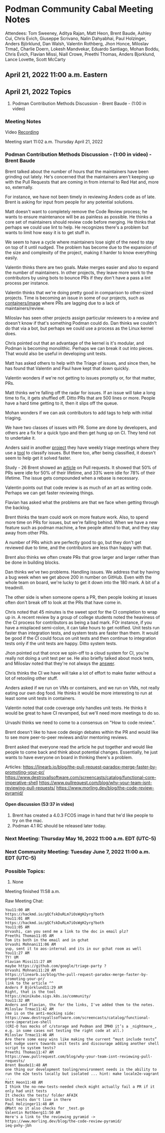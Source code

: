 # Podman Community Cabal Meeting Notes

Attendees: Tom Sweeney, Aditya Rajan, Matt Heon, Brent Baude, Ashley Cui, Chris Evich, Giuseppe Scrivano, Nalin Dahyabhai, Paul Holzinger, Anders Björklund, Dan Walsh, Valentin Rothberg, Jhon Honce, Miloslav Trmač, Charlie Doern, Lokesh Mandvekar, Eduardo Santiago, Mohan Boddu, Chris Evich, Flavian Missi, Niall Crowe, Preethi Thomas, Anders Bjorklund, Lance Lovette, Scott McCarty

## April 21, 2022 11:00 a.m. Eastern

## April 21, 2022 Topics

1. Podman Contribution Methods Discussion - Brent Baude - (1:00 in video)

### Meeting Notes

Video [Recording](https://youtu.be/DP3FAGWn48s)

Meeting start 11:02 a.m. Thursday April 21, 2022

### Podman Contribution Methods Discussion - (1:00 in video) - Brent Baude

Brent talked about the number of hours that the maintainers have been grinding out lately. He's concerned that the maintainers aren't keeping up with the Pull Requests that are coming in from internal to Red Hat and, more so, externally.

For instance, we have not been timely in reviewing Anders code as of late. Brent is asking for input from people for any potential solutions.

Matt doesn't want to completely remove the Code Review process; he wants to ensure maintenance will be as painless as possible. He thinks a core set of maintainers should review code before merging. He thinks that perhaps we could use lint to help. He recognizes there's a problem but wants to limit how easy it is to get stuff in.

We seem to have a cycle where maintainers lose sight of the need to stay on top of it until nudged. The problem has become due to the expansion of the size and complexity of the project, making it harder to know everything easily.

Valentin thinks there are two goals. Make merges easier and also to expand the number of maintainers. In other projects, they leave more work to the contributors by using bots to bounce PRs if they don't have a pass a lint process per instance.

Valentin thinks that we're doing pretty good in comparison to other-sized projects. Time is becoming an issue in some of our projects, such as [containers/image](https://github.com/containers/image) where PRs are lagging due to a lack of maintainers/review.

Miloslav has seen other projects assign particular reviewers to a review and doesn't know if that's something Podman could do. Dan thinks we couldn't do that via a bot, but perhaps we could use a process as the Linux kernel does.

Chris pointed out that an advantage of the kernel is it's modular, and Podman is becoming monolithic. Perhaps we can break it out into pieces. That would also be useful in developing unit tests.

Matt has asked others to help with the Triage of issues, and since then, he has found that Valentin and Paul have kept that down quickly.

Valentin wonders if we're not getting to issues promptly or, for that matter, PRs.

Matt thinks we're falling off the radar for issues. If an issue will take a long time to fix, it gets shuffled off. Ditto PRs that are 500 lines or more. People have a hard time getting to it, then it slips off the queue.

Mohan wonders if we can ask contributors to add tags to help with initial triaging.

We have two classes of issues with PR. Some are done by developers, and others are a fix for a quick typo and then get hung up on CI. They tend not to undertake it.

Anders said in another [project](https://minikube.sigs.k8s.io/community/) they have weekly triage meetings where they use a [tool](https://github.com/google/triage-party) to classify issues. But there too, after being classified, it doesn't seem to help get it solved faster.

Study - 26
Brent showed an [article](https://linearb.io/blog/the-pull-request-paradox-merge-faster-by-promoting-your-pr/) on Pull requests. It showed that 50% of PRs were idle for 50% of their lifetime, and 33% were idle for 78% of their lifetime. The issue gets compounded when a rebase is necessary.

Valentin points out that code review is as much of an art as writing code. Perhaps we can get faster reviewing things.

Flavian has asked what the problems are that we face when getting through the backlog.

Brent thinks the team could work on more feature work. Also, to spend more time on PRs for issues, but we're falling behind. When we have a new feature such as podman machine, a few people attend to that, and they stay away from other PRs.

A number of PRs which are perfectly good to go, but they don't get reviewed due to time, and the contributors are less than happy with that.

Brent also thinks we often create PRs that grow larger and larger rather than be done in building blocks.

Dan thinks we've two problems. Handling issues. We address that by having a bug week when we get above 200 in number on GitHub. Even with the whole team on board, we're lucky to get it down into the 180 mark. A bit of a treadmill.

The other side is when someone opens a PR, then people looking at issues often don't break off to look at the PRs that have come in.

Chris noted that 45 minutes is the sweet spot for the CI completion to wrap up in. A recent review by a group of college students noted the heaviness of the CI process for contributors as being a bad mark. FOr instance, if you have a misplaced semi-colon, it can take hours to get notified. Unit tests run faster than integration tests, and system tests are faster than them. It would be good if the CI could focus on unit tests and then continue to integration tests only if the unit tests are happy. Ditto system tests.

Jhon pointed out that once we spin-off to a cloud system for CI, you're really not doing a unit test per se. He also briefly talked about mock tests, and Miloslav noted that they're not always the [answer](https://www.destroyallsoftware.com/screencasts/catalog/functional-core-imperative-shell).

Chris thinks the CI we have will take a lot of effort to make faster without a lot of retooling other stuff.

Anders asked if we run on VMs or containers, and we run on VMs, not really eating our own dog food. He thinks it would be more interesting to run at least some unit tests in containers.

Valentin noted that code coverage only handles unit tests. He thinks it would be great to have CI revamped, but we'll need more meetings to do so.

Urvashi thinks we need to come to a consensus on "How to code review.".

Brent doesn't like to have code design debates within the PR and would like to see more peer-to-peer reviews and/or mentoring reviews.

Brent asked that everyone read the article he put together and would like people to come back and think about potential changes. Essentially, he just wants to have everyone on board in thinking there's a problem.

Articles:
https://linearb.io/blog/the-pull-request-paradox-merge-faster-by-promoting-your-pr/
https://www.destroyallsoftware.com/screencasts/catalog/functional-core-imperative-shell
https://www.pullrequest.com/blog/why-your-team-isnt-reviewing-pull-requests/
https://www.morling.dev/blog/the-code-review-pyramid/

#### Open discussion (53:37 in video)

1.  Brent has created a 4.0.3 FCOS image in hand that he'd like people to try on the mac.
2.  Podman 4.1 RC should be released later today.

### Next Meeting: Thursday May 16, 2022 11:00 a.m. EDT (UTC-5)

### Next Community Meeting: Tuesday June 7, 2022 11:00 a.m. EDT (UTC-5)

### Possible Topics:

1. None

Meeting finished 11:58 a.m.

Raw Meeting Chat:

```
You11:00 AM
https://hackmd.io/gQCfskDuRLm7iOsWgH2yrg?both
You11:01 AM
https://hackmd.io/gQCfskDuRLm7iOsWgH2yrg?both
You11:05 AM
Urvashi, can you send me a link to the doc in email plz?
Preethi Thomas11:05 AM
Tom its both in the email and in gchat
Urvashi Mohnani11:06 AM
yup, sent it to aos-internal and its in our gchat room as well
You11:27 AM
TY! UM
Flavian Missi11:27 AM
maybe https://github.com/google/triage-party ?
Urvashi Mohnani11:28 AM
https://linearb.io/blog/the-pull-request-paradox-merge-faster-by-promoting-your-pr/
link to the article ^^
Anders F Björklund11:29 AM
Right, that is the tool
https://minikube.sigs.k8s.io/community/
You11:32 AM
Anders and Flavian, thx for the links, I've added them to the notes.
Miloslav Trmac11:42 AM
/me is on the anti-mocking side:
https://www.destroyallsoftware.com/screencasts/catalog/functional-core-imperative-shell
(CRI-O has mocks of c/storage and Podman and IMHO it’s a _nightmare_, e.g. in some cases not testing the right code at all.)
Miloslav Trmac11:46 AM
Are there some easy wins like making the current “must include tests” bot nudge users towards unit tests and discourage adding another shell script to system tests?
Preethi Thomas11:47 AM
https://www.pullrequest.com/blog/why-your-team-isnt-reviewing-pull-requests/
Brent Baude11:48 AM
one thing our development tooling/environment needs is the ability to run the e2e tests locally but isolated ... hint: make locale2e-vagrant ...
Matt Heon11:48 AM
I think the no-new-tests-needed check might actually fail a PR if it only had unit tests
It checks the tests/ folder AFAIK
Unit tests don't live in there
Paul Holzinger11:48 AM
@Matt no it also checks for _test.go
Valentin Rothberg11:50 AM
Here's a link to the reviewing pyramid -> https://www.morling.dev/blog/the-code-review-pyramid/
ieq-pxhy-jbh
```

